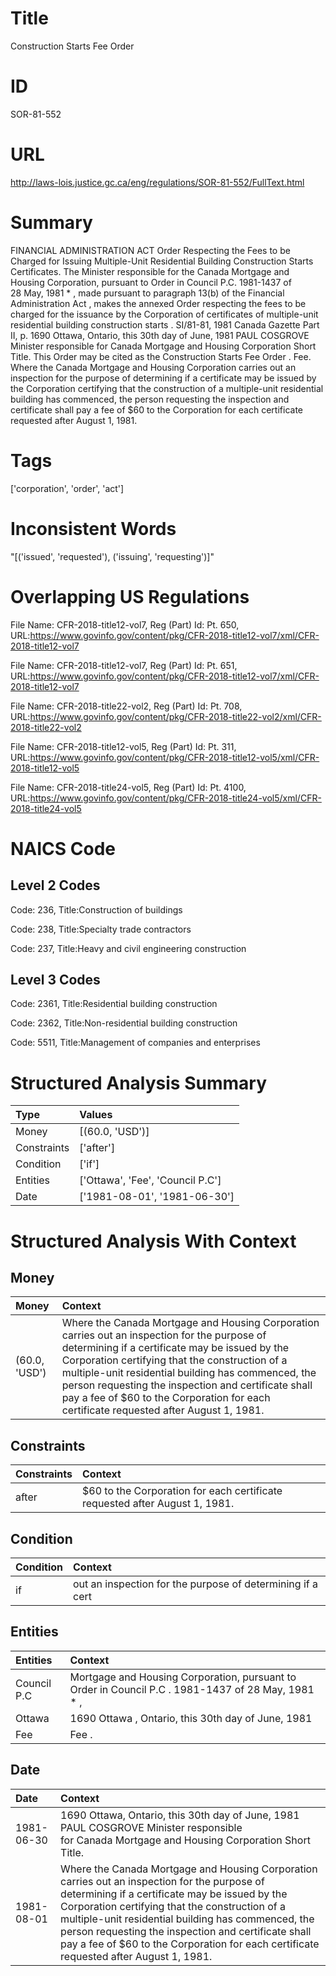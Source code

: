 # Title
Construction Starts Fee Order


# ID
SOR-81-552

# URL
http://laws-lois.justice.gc.ca/eng/regulations/SOR-81-552/FullText.html


# Summary
FINANCIAL ADMINISTRATION ACT Order Respecting the Fees to be Charged for Issuing Multiple-Unit Residential Building Construction Starts Certificates.
The Minister responsible for the Canada Mortgage and Housing Corporation, pursuant to Order in Council P.C. 1981-1437 of 28 May, 1981 * , made pursuant to paragraph 13(b) of the  Financial Administration Act , makes the annexed  Order respecting the fees to be charged for the issuance by the Corporation of certificates of multiple-unit residential building construction starts .
SI/81-81, 1981  Canada Gazette  Part II, p.
1690 Ottawa, Ontario, this 30th day of June, 1981 PAUL COSGROVE Minister responsible for Canada Mortgage and Housing Corporation Short Title.
This Order may be cited as the  Construction Starts Fee Order .
Fee. Where the Canada Mortgage and Housing Corporation carries out an inspection for the purpose of determining if a certificate may be issued by the Corporation certifying that the construction of a multiple-unit residential building has commenced, the person requesting the inspection and certificate shall pay a fee of $60 to the Corporation for each certificate requested after August 1, 1981.


# Tags
['corporation', 'order', 'act']


# Inconsistent Words
"[('issued', 'requested'), ('issuing', 'requesting')]"


# Overlapping US Regulations
File Name: CFR-2018-title12-vol7, Reg (Part) Id: Pt. 650, URL:https://www.govinfo.gov/content/pkg/CFR-2018-title12-vol7/xml/CFR-2018-title12-vol7

File Name: CFR-2018-title12-vol7, Reg (Part) Id: Pt. 651, URL:https://www.govinfo.gov/content/pkg/CFR-2018-title12-vol7/xml/CFR-2018-title12-vol7

File Name: CFR-2018-title22-vol2, Reg (Part) Id: Pt. 708, URL:https://www.govinfo.gov/content/pkg/CFR-2018-title22-vol2/xml/CFR-2018-title22-vol2

File Name: CFR-2018-title12-vol5, Reg (Part) Id: Pt. 311, URL:https://www.govinfo.gov/content/pkg/CFR-2018-title12-vol5/xml/CFR-2018-title12-vol5

File Name: CFR-2018-title24-vol5, Reg (Part) Id: Pt. 4100, URL:https://www.govinfo.gov/content/pkg/CFR-2018-title24-vol5/xml/CFR-2018-title24-vol5




# NAICS Code
## Level 2 Codes
Code: 236, Title:Construction of buildings

Code: 238, Title:Specialty trade contractors

Code: 237, Title:Heavy and civil engineering construction




## Level 3 Codes
Code: 2361, Title:Residential building construction

Code: 2362, Title:Non-residential building construction

Code: 5511, Title:Management of companies and enterprises







# Structured Analysis Summary
| Type        | Values                           |
|:------------|:---------------------------------|
| Money       | [(60.0, 'USD')]                  |
| Constraints | ['after']                        |
| Condition   | ['if']                           |
| Entities    | ['Ottawa', 'Fee', 'Council P.C'] |
| Date        | ['1981-08-01', '1981-06-30']     |


# Structured Analysis With Context
 


## Money
| Money         | Context                                                                                                                                                                                                                                                                                                                                                                                                  |
|:--------------|:---------------------------------------------------------------------------------------------------------------------------------------------------------------------------------------------------------------------------------------------------------------------------------------------------------------------------------------------------------------------------------------------------------|
| (60.0, 'USD') | Where the Canada Mortgage and Housing Corporation carries out an inspection for the purpose of determining if a certificate may be issued by the Corporation certifying that the construction of a multiple-unit residential building has commenced, the person requesting the inspection and certificate shall pay a fee of $60 to the Corporation for each certificate requested after August 1, 1981. |


## Constraints
| Constraints   | Context                                                                      |
|:--------------|:-----------------------------------------------------------------------------|
| after         | $60 to the Corporation for each certificate requested after  August 1, 1981. |


## Condition
| Condition   | Context                                                     |
|:------------|:------------------------------------------------------------|
| if          | out an inspection for the purpose of determining if  a cert |


## Entities
| Entities    | Context                                                                                            |
|:------------|:---------------------------------------------------------------------------------------------------|
| Council P.C | Mortgage and Housing Corporation, pursuant to Order in Council P.C . 1981-1437 of 28 May, 1981 * , |
| Ottawa      | 1690  Ottawa , Ontario, this 30th day of June, 1981                                                |
| Fee         | Fee .                                                                                              |


## Date
| Date       | Context                                                                                                                                                                                                                                                                                                                                                                                                  |
|:-----------|:---------------------------------------------------------------------------------------------------------------------------------------------------------------------------------------------------------------------------------------------------------------------------------------------------------------------------------------------------------------------------------------------------------|
| 1981-06-30 | 1690 Ottawa, Ontario, this 30th day of June, 1981 PAUL COSGROVE Minister responsible for Canada Mortgage and Housing Corporation Short Title.                                                                                                                                                                                                                                                            |
| 1981-08-01 | Where the Canada Mortgage and Housing Corporation carries out an inspection for the purpose of determining if a certificate may be issued by the Corporation certifying that the construction of a multiple-unit residential building has commenced, the person requesting the inspection and certificate shall pay a fee of $60 to the Corporation for each certificate requested after August 1, 1981. |


